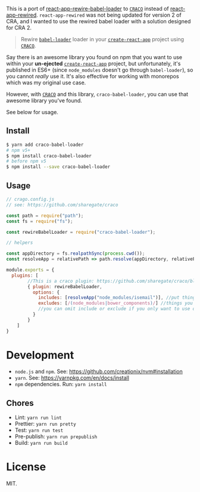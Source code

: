 This is a port of [react-app-rewire-babel-loader](https://github.com/dashed/react-app-rewire-babel-loader) to [`CRACO`](https://github.com/sharegate/craco) instead of [react-app-rewired](https://github.com/timarney/react-app-rewired). `react-app-rewired` was not being updated for version 2 of CRA, and I wanted to use the rewired babel loader with a solution designed for CRA 2.

> Rewire [`babel-loader`](https://github.com/babel/babel-loader) loader in your [`create-react-app`](https://github.com/facebookincubator/create-react-app) project using [`CRACO`](https://github.com/sharegate/craco).

Say there is an awesome library you found on npm that you want to use within your **un-ejected**  [`create-react-app`](https://github.com/facebookincubator/create-react-app) project, but unfortunately, it's published in ES6+ (since `node_modules` doesn't go through `babel-loader`), so you cannot *really* use it. It's also effective for working with monorepos which was my original use case.

However, with [`CRACO`](https://github.com/sharegate/craco) and this library, `craco-babel-loader`, you can use that awesome library you've found.

See below for usage.

## Install


```sh
$ yarn add craco-babel-loader
# npm v5+
$ npm install craco-babel-loader
# before npm v5
$ npm install --save craco-babel-loader
```

## Usage

```js
// crago.config.js
// see: https://github.com/sharegate/craco

const path = require("path");
const fs = require("fs");

const rewireBabelLoader = require("craco-babel-loader");

// helpers

const appDirectory = fs.realpathSync(process.cwd());
const resolveApp = relativePath => path.resolve(appDirectory, relativePath);

module.exports = {
  plugins: [
        //This is a craco plugin: https://github.com/sharegate/craco/blob/master/packages/craco/README.md#configuration-overview
        { plugin: rewireBabelLoader, 
          options: { 
            includes: [resolveApp("node_modules/isemail")], //put things you want to include in array here
            excludes: [/(node_modules|bower_components)/] //things you want to exclude here
            //you can omit include or exclude if you only want to use one option
          }
        }
    ]
}

```


Development
===========

- `node.js` and `npm`. See: https://github.com/creationix/nvm#installation
- `yarn`. See: https://yarnpkg.com/en/docs/install
- `npm` dependencies. Run: `yarn install`

## Chores

- Lint: `yarn run lint`
- Prettier: `yarn run pretty`
- Test: `yarn run test`
- Pre-publish: `yarn run prepublish`
- Build: `yarn run build`

License
=======

MIT.

